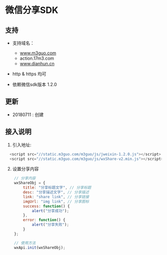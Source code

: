 # 微信分享SDK 


## 支持

- 支持域名：
  + www.m3guo.com
  + action.17m3.com
  + www.dianhun.cn

- http & https 均可
- 依赖微信sdk版本 1.2.0



## 更新
- 20180711 : 创建


## 接入说明

1. 引入地址:
```js
  <script src="//static.m3guo.com/m3guo/js/jweixin-1.2.0.js"></script>
  <script src="//static.m3guo.com/m3guo/js/wxShare-v2.min.js"></script>

```

2. 设置分享内容
```js
    // 分享内容
    wxShareObj = {
        title: "分享标题文字", // 分享标题
        desc: "分享描述文字", // 分享描述
        link: "share link", // 分享链接
        imgUrl: "img link", // 分享图标
        success: function() {
            alert("分享成功");
        },
        error: function() {
            alert("分享失败");
        }
    };

    // 使用方法
    wxApi.init(wxShareObj);
```

